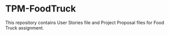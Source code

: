 # TPM-FoodTruck
This repository contains User Stories file and Project Proposal files for Food Truck assignment.
 
